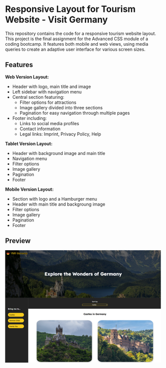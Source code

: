 # Responsive Layout for Tourism Website - Visit Germany
This repository contains the code for a responsive tourism website layout. This project is the final assignment for the Advanced CSS module of a coding bootcamp. It features both mobile and web views, using media queries to create an adaptive user interface for various screen sizes.

## Features
**Web Version Layout:**
  - Header with logo, main title and image
  - Left sidebar with navigation menu
  - Central section featuring:
    - Filter options for attractions
    - Image gallery divided into three sections
    - Pagination for easy navigation through multiple pages
  - Footer including:
    - Links to social media profiles
    - Contact information
    - Legal links: Imprint, Privacy Policy, Help

**Tablet Version Layout:**

  - Header with background image and main title
  - Navigation menu
  - Filter options
  - Image gallery
  - Pagination
  - Footer

**Mobile Version Layout:**
  - Section with logo and a Hamburger menu
  - Header with main title and backgroung image
  - Filter options
  - Image gallery
  - Pagination
  - Footer

## Preview

![Page preview](/assets/img/preview_readme.png)

